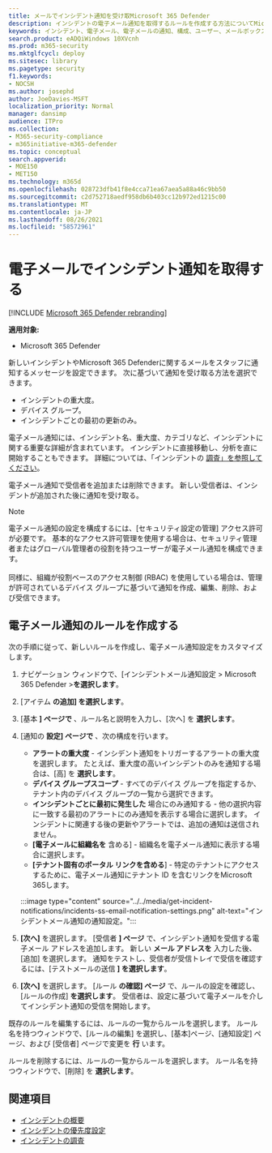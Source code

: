 ```yaml
---
title: メールでインシデント通知を受け取Microsoft 365 Defender
description: インシデントの電子メール通知を取得するルールを作成する方法についてMicrosoft 365 Defender
keywords: インシデント、電子メール、電子メールの通知、構成、ユーザー、メールボックス、電子メール、インシデント、分析、応答
search.product: eADQiWindows 10XVcnh
ms.prod: m365-security
ms.mktglfcycl: deploy
ms.sitesec: library
ms.pagetype: security
f1.keywords:
- NOCSH
ms.author: josephd
author: JoeDavies-MSFT
localization_priority: Normal
manager: dansimp
audience: ITPro
ms.collection:
- M365-security-compliance
- m365initiative-m365-defender
ms.topic: conceptual
search.appverid:
- MOE150
- MET150
ms.technology: m365d
ms.openlocfilehash: 028723dfb41f8e4cca71ea67aea5a88a46c9bb50
ms.sourcegitcommit: c2d752718aedf958db6b403cc12b972ed1215c00
ms.translationtype: MT
ms.contentlocale: ja-JP
ms.lasthandoff: 08/26/2021
ms.locfileid: "58572961"
---
```

# <a name="get-incident-notifications-by-email"></a>電子メールでインシデント通知を取得する

[!INCLUDE [Microsoft 365 Defender rebranding](../includes/microsoft-defender.md)]


**適用対象:**
- Microsoft 365 Defender

新しいインシデントやMicrosoft 365 Defenderに関するメールをスタッフに通知するメッセージを設定できます。 次に基づいて通知を受け取る方法を選択できます。

- インシデントの重大度。
- デバイス グループ。
- インシデントごとの最初の更新のみ。

電子メール通知には、インシデント名、重大度、カテゴリなど、インシデントに関する重要な詳細が含まれています。 インシデントに直接移動し、分析を直に開始することもできます。 詳細については、「インシデントの [調査」を参照してください](investigate-incidents.md)。

電子メール通知で受信者を追加または削除できます。 新しい受信者は、インシデントが追加された後に通知を受け取る。 

>[!NOTE]
>電子メール通知の設定を構成するには、[セキュリティ設定の管理] アクセス許可が必要です。 基本的なアクセス許可管理を使用する場合は、セキュリティ管理者またはグローバル管理者の役割を持つユーザーが電子メール通知を構成できます。 <br> <br>
同様に、組織が役割ベースのアクセス制御 (RBAC) を使用している場合は、管理が許可されているデバイス グループに基づいて通知を作成、編集、削除、および受信できます。

## <a name="create-a-rule-for-email-notifications"></a>電子メール通知のルールを作成する

次の手順に従って、新しいルールを作成し、電子メール通知設定をカスタマイズします。

1. ナビゲーション ウィンドウで、[インシデントメール通知設定 > Microsoft 365 Defender >**を選択します**。
2. [アイテム **の追加] を選択します**。
3. [基本 **] ページで** 、ルール名と説明を入力し、[次へ] を **選択します**。
4. [通知の **設定] ページで** 、次の構成を行います。
    - **アラートの重大度** - インシデント通知をトリガーするアラートの重大度を選択します。 たとえば、重大度の高いインシデントのみを通知する場合は、[高] を **選択します**。
    - **デバイス グループスコープ** - すべてのデバイス グループを指定するか、テナント内のデバイス グループの一覧から選択できます。
    - **インシデントごとに最初に発生した** 場合にのみ通知する - 他の選択内容に一致する最初のアラートにのみ通知を表示する場合に選択します。 インシデントに関連する後の更新やアラートでは、追加の通知は送信されません。
    - **[電子メールに組織名を** 含める] - 組織名を電子メール通知に表示する場合に選択します。
    - **[テナント固有のポータル リンクを含める**] - 特定のテナントにアクセスするために、電子メール通知にテナント ID を含むリンクをMicrosoft 365します。

    :::image type="content" source="../../media/get-incident-notifications/incidents-ss-email-notification-settings.png" alt-text="インシデントメール通知の通知設定。":::

5. **[次へ]** を選択します。 [受信者 **] ページ** で、インシデント通知を受信する電子メール アドレスを追加します。 新しい **メール アドレスを** 入力した後、[追加] を選択します。 通知をテストし、受信者が受信トレイで受信を確認するには、[テストメールの送信 **] を選択します**。 
6. **[次へ]** を選択します。 [ルール **の確認] ページ** で、ルールの設定を確認し、[ルールの作成] **を選択します**。 受信者は、設定に基づいて電子メールを介してインシデント通知の受信を開始します。

既存のルールを編集するには、ルールの一覧からルールを選択します。 ルール名を持つウィンドウで、[ルールの編集] を選択し、[基本]ページ、[通知設定] ページ、および [受信者] ページで変更を **行** います。 

ルールを削除するには、ルールの一覧からルールを選択します。 ルール名を持つウィンドウで、[削除] を **選択します**。

## <a name="see-also"></a>関連項目
- [インシデントの概要](incidents-overview.md)
- [インシデントの優先度設定](incident-queue.md)
- [インシデントの調査](investigate-incidents.md)
